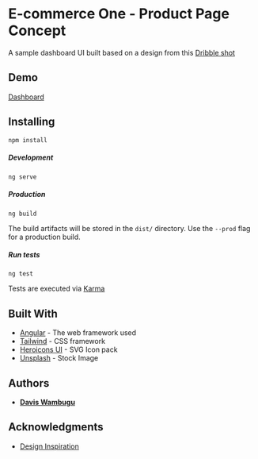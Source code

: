 # E-commerce One - Product Page Concept

A sample dashboard UI built based on a design from this [Dribble shot](https://dribbble.com/shots/12953706-BatNorton-Product-Page-Concept)

## Demo
[Dashboard](https://wambugudavis-ecommerce-one.netlify.app/)

## Installing
```
npm install
```

##### Development
```
ng serve
```

##### Production
```
ng build
```
The build artifacts will be stored in the `dist/` directory. Use the `--prod` flag for a production build.
##### Run tests
```
ng test
```
Tests are executed via [Karma](https://karma-runner.github.io)

## Built With

* [Angular](https://angular.io/) - The web framework used
* [Tailwind](https://tailwindcss.com/) - CSS framework
* [Heroicons UI](https://github.com/sschoger/heroicons-ui/tree/master/svg) - SVG Icon pack
* [Unsplash](https://unsplash.com/photos/QrOdhsMAQw8) - Stock Image
## Authors

* **[Davis Wambugu](https://github.com/wambugudavis)**

## Acknowledgments
* [Design Inspiration](https://dribbble.com/shots/12953706-BatNorton-Product-Page-Concept)
